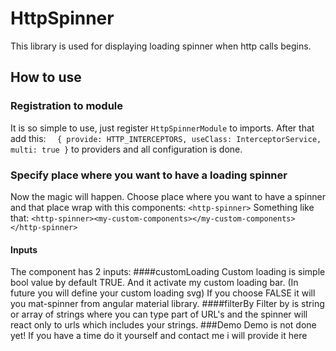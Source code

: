 # HttpSpinner

This library is used for displaying loading spinner when http calls begins.

## How to use
### Registration to module
It is so simple to use, just register `HttpSpinnerModule` to imports.
After that add this: 
`  {
provide: HTTP_INTERCEPTORS,
useClass: InterceptorService,
multi: true
}`
to providers and all configuration is done.
### Specify place where you want to have a loading spinner
Now the magic will happen. Choose place where you want to have a spinner and that place wrap with this components:
`<http-spinner>`
Something like that: `<http-spinner><my-custom-components></my-custom-components></http-spinner>`
#### Inputs
The component has 2 inputs: 
####customLoading
Custom loading is simple bool value by default TRUE. And it activate my custom loading bar. (In future you will define your custom loading svg)
If you choose FALSE it will you mat-spinner from angular material library.
####filterBy
Filter by is string or array of strings where you can type part of URL's and the spinner will react only to urls which includes your strings. 
###Demo
Demo is not done yet! If you have a time do it yourself and contact me i will provide it here
